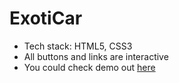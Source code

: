 # ExotiCar

- Tech stack: HTML5, CSS3
- All buttons and links are interactive
- You could check demo out [here](https://ztx25.github.io/ExotiCar/)
